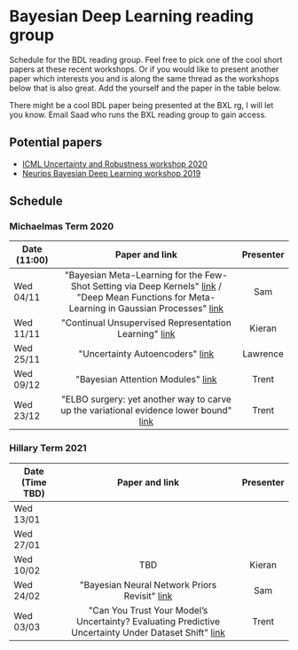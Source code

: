 # Bayesian Deep Learning reading group

Schedule for the BDL reading group. Feel free to pick one of the cool short papers at these recent workshops. Or if you would like to present another paper which interests you and is along the same thread as the workshops below that is also great. Add the yourself and the paper in the table below.

There might be a cool BDL paper being presented at the BXL rg, I will let you know. Email Saad who runs the BXL reading group to gain access.

## Potential papers

* [ICML Uncertainty and Robustness workshop 2020](https://sites.google.com/view/udlworkshop2020/accepted-papers)
* [Neurips Bayesian Deep Learning workshop 2019](http://bayesiandeeplearning.org/)

## Schedule

### Michaelmas Term 2020

| Date (11:00)   |      Paper and link      | Presenter |
|-----------------|:-------------:|:----------------------------------:
|  Wed 04/11   |  "Bayesian Meta-Learning for the Few-Shot Setting via Deep Kernels" [link](https://arxiv.org/pdf/1910.05199.pdf) / "Deep Mean Functions for Meta-Learning in Gaussian Processes" [link](http://bayesiandeeplearning.org/2019/papers/27.pdf)   |   Sam   |
|  Wed 11/11   | "Continual Unsupervised Representation Learning" [link](https://arxiv.org/pdf/1910.14481.pdf)   |   Kieran   |
|  Wed 25/11   | "Uncertainty Autoencoders" [link](https://arxiv.org/pdf/1812.10539.pdf) | Lawrence |
|  Wed 09/12   | "Bayesian Attention Modules" [link](https://arxiv.org/pdf/2010.10604.pdf) | Trent |
|  Wed 23/12   | "ELBO surgery: yet another way to carve up the variational evidence lower bound" [link](http://approximateinference.org/accepted/HoffmanJohnson2016.pdf) | Trent |

### Hillary Term 2021

| Date (Time TBD)   |      Paper and link      | Presenter |
|-----------------|:-------------:|:----------------------------------:
|  Wed 13/01   |     |      |
|  Wed 27/01   |   |      |
|  Wed 10/02   | TBD | Kieran |
|  Wed 24/02   | "Bayesian Neural Network Priors Revisit" [link](https:/arxiv.org/pdf/2102.06571.pdf) | Sam  |
|  Wed 03/03  | "Can You Trust Your Model’s Uncertainty? Evaluating Predictive Uncertainty Under Dataset Shift" [link](https://arxiv.org/pdf/1906.02530.pdf) | Trent |
